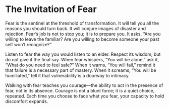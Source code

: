# The Invitation of Fear


Fear is the sentinel at the threshold of transformation. It will tell you all the reasons you should turn back. It will conjure images of disaster and rejection. Fear’s job is not to stop you; it is to prepare you. It asks, “Are you willing to leave the familiar? Are you willing to become someone your past self won’t recognize?”

Listen to fear the way you would listen to an elder. Respect its wisdom, but do not give it the final say. When fear whispers, “You will be alone,” ask it, “What do you need to feel safe?” When it warns, “You will fail,” remind it that failure is a necessary part of mastery. When it screams, “You will be humiliated,” tell it that vulnerability is a doorway to intimacy.

Walking with fear teaches you courage—the ability to act in the presence of fear, not in its absence. Courage is not a blunt force; it is a quiet choice, repeated. Each time you choose to face what you fear, your capacity to hold discomfort expands.
